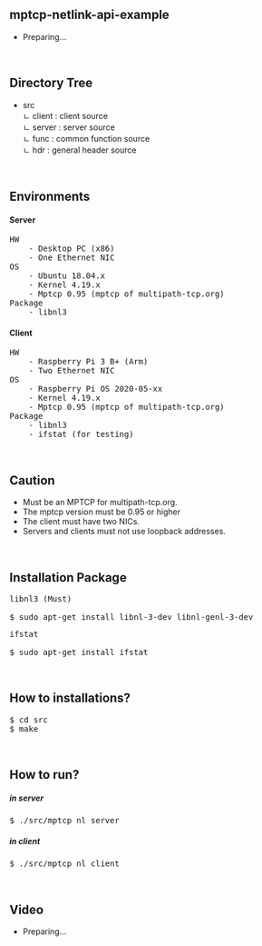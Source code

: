 ## mptcp-netlink-api-example
* Preparing...

<br>

## Directory Tree
* src  
ㄴ client : client source  
ㄴ server : server source  
ㄴ func : common function source  
ㄴ hdr : general header source   

<br>

## Environments
#### Server
<pre>
HW
	- Desktop PC (x86)
	- One Ethernet NIC
OS
	- Ubuntu 18.04.x
	- Kernel 4.19.x
	- Mptcp 0.95 (mptcp of multipath-tcp.org)
Package
	- libnl3
</pre>
#### Client
<pre>
HW
	- Raspberry Pi 3 B+ (Arm)
	- Two Ethernet NIC
OS
	- Raspberry Pi OS 2020-05-xx
	- Kernel 4.19.x
	- Mptcp 0.95 (mptcp of multipath-tcp.org)
Package
	- libnl3
	- ifstat (for testing)
</pre>

<br>

## Caution
* Must be an MPTCP for multipath-tcp.org.
* The mptcp version must be 0.95 or higher
* The client must have two NICs.
* Servers and clients must not use loopback addresses.

<br>

## Installation Package
<pre>
libnl3 (Must)

$ sudo apt-get install libnl-3-dev libnl-genl-3-dev
</pre>
<pre>
ifstat

$ sudo apt-get install ifstat
</pre>

<br>

## How to installations?
<pre>
$ cd src
$ make
</pre>

<br>

## How to run?
##### in server
<pre>
$ ./src/mptcp_nl_server
</pre>
##### in client
<pre>
$ ./src/mptcp_nl_client
</pre>

<br>

## Video
* Preparing...
